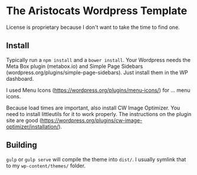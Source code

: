 # The Aristocats Wordpress Template

License is proprietary because I don't want to take the time to find one.

## Install

Typically run a `npm install` and a `bower install`. Your Wordpress needs the Meta Box plugin (metabox.io) and Simple Page Sidebars (wordpress.org/plugins/simple-page-sidebars). Just install them in the WP dashboard.

I used Menu Icons (https://wordpress.org/plugins/menu-icons/) for ... menu icons.

Because load times are important, also install CW Image Optimizer. You need to install littleutils for it to work properly. The instructions on the plugin site are good (https://wordpress.org/plugins/cw-image-optimizer/installation/).

## Building

`gulp` or `gulp serve` will compile the theme into `dist/`. I usually symlink that to my `wp-content/themes/` folder.
